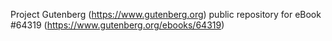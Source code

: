 Project Gutenberg (https://www.gutenberg.org) public repository for
eBook #64319 (https://www.gutenberg.org/ebooks/64319)

